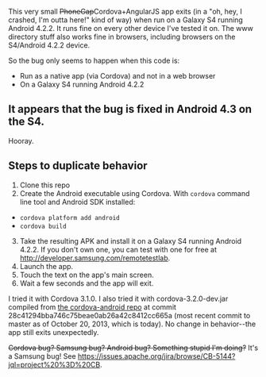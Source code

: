 This very small ~~PhoneGap~~Cordova+AngularJS app exits (in a "oh, hey, I crashed, I'm outta here!" kind of way) when run on a Galaxy S4 running Android 4.2.2. It runs fine on every other device I've tested it on. The www directory stuff also works fine in browsers, including browsers on the S4/Android 4.2.2 device.

So the bug only seems to happen when this code is:

* Run as a native app (via Cordova) and not in a web browser
* On a Galaxy S4 running Android 4.2.2

## It appears that the bug is fixed in Android 4.3 on the S4.

Hooray.

## Steps to duplicate behavior

1. Clone this repo
2. Create the Android executable using Cordova. With `cordova` command line tool and Android SDK installed: 
  - `cordova platform add android`
  - `cordova build`
3. Take the resulting APK and install it on a Galaxy S4 running Android 4.2.2. If you don't own one, you can test with one for free at http://developer.samsung.com/remotetestlab.
4. Launch the app.
5. Touch the text on the app's main screen.
6. Wait a few seconds and the app will exit.

I tried it with Cordova 3.1.0. I also tried it with cordova-3.2.0-dev.jar compiled from [the cordova-android repo](https://github.com/apache/cordova-android) at commit 28c41294bba746c75beae0ab26a42c8412cc665a (most recent commit to master as of October 20, 2013, which is today). No change in behavior--the app still exits unexpectedly.

~~Cordova bug? Samsung bug? Android bug? Something stupid I'm doing?~~ It's a Samsung bug! See https://issues.apache.org/jira/browse/CB-5144?jql=project%20%3D%20CB.


